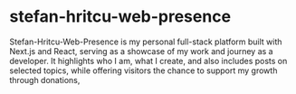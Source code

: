 # stefan-hritcu-web-presence
Stefan-Hritcu-Web-Presence is my personal full-stack platform built with Next.js and React, serving as a showcase of my work and journey as a developer. It highlights who I am, what I create, and also includes posts on selected topics, while offering visitors the chance to support my growth through donations,
